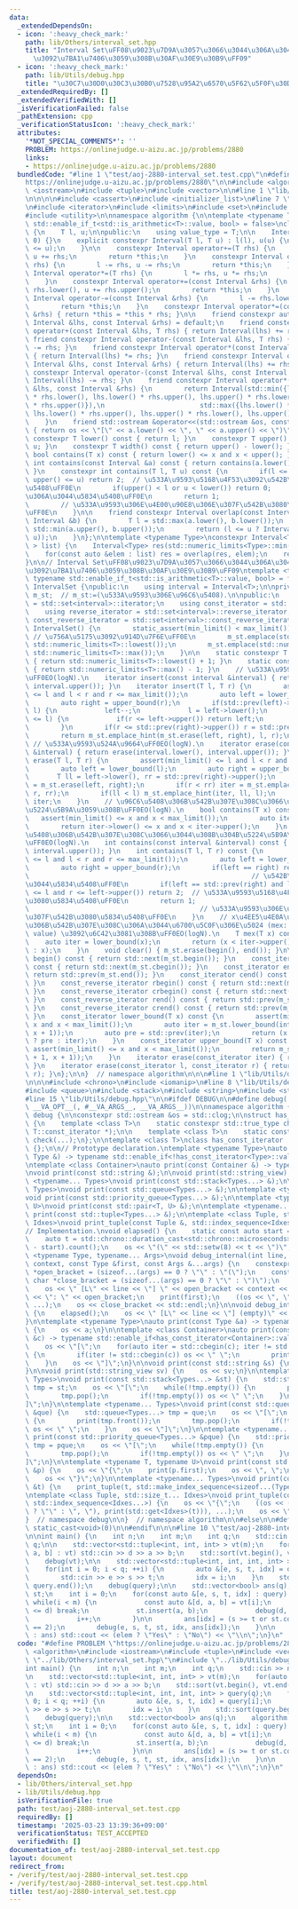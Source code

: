 ```yaml
---
data:
  _extendedDependsOn:
  - icon: ':heavy_check_mark:'
    path: lib/Others/interval_set.hpp
    title: "Interval Set\uFF08\u9023\u7D9A\u3057\u3066\u3044\u306A\u3044\u533A\u9593\
      \u3092\u7BA1\u7406\u3059\u308B\u30AF\u30E9\u30B9\uFF09"
  - icon: ':heavy_check_mark:'
    path: lib/Utils/debug.hpp
    title: "\u30C7\u30D0\u30C3\u30B0\u7528\u95A2\u6570\u5F62\u5F0F\u30DE\u30AF\u30ED"
  _extendedRequiredBy: []
  _extendedVerifiedWith: []
  _isVerificationFailed: false
  _pathExtension: cpp
  _verificationStatusIcon: ':heavy_check_mark:'
  attributes:
    '*NOT_SPECIAL_COMMENTS*': ''
    PROBLEM: https://onlinejudge.u-aizu.ac.jp/problems/2880
    links:
    - https://onlinejudge.u-aizu.ac.jp/problems/2880
  bundledCode: "#line 1 \"test/aoj-2880-interval_set.test.cpp\"\n#define PROBLEM \"\
    https://onlinejudge.u-aizu.ac.jp/problems/2880\"\n\n#include <algorithm>\n#include\
    \ <iostream>\n#include <tuple>\n#include <vector>\n\n#line 1 \"lib/Others/interval_set.hpp\"\
    \n\n\n\n#include <cassert>\n#include <initializer_list>\n#line 7 \"lib/Others/interval_set.hpp\"\
    \n#include <iterator>\n#include <limits>\n#include <set>\n#include <type_traits>\n\
    #include <utility>\n\nnamespace algorithm {\n\ntemplate <typename T, typename\
    \ std::enable_if_t<std::is_arithmetic<T>::value, bool> = false>\nclass Interval\
    \ {\n    T l, u;\n\npublic:\n    using value_type = T;\n\n    Interval() : Interval(0,\
    \ 0) {}\n    explicit constexpr Interval(T l, T u) : l(l), u(u) {\n        assert(l\
    \ <= u);\n    }\n\n    constexpr Interval operator+=(T rhs) {\n        l += rhs,\
    \ u += rhs;\n        return *this;\n    }\n    constexpr Interval operator-=(T\
    \ rhs) {\n        l -= rhs, u -= rhs;\n        return *this;\n    }\n    constexpr\
    \ Interval operator*=(T rhs) {\n        l *= rhs, u *= rhs;\n        return *this;\n\
    \    }\n    constexpr Interval operator+=(const Interval &rhs) {\n        l +=\
    \ rhs.lower(), u += rhs.upper();\n        return *this;\n    }\n    constexpr\
    \ Interval operator-=(const Interval &rhs) {\n        l -= rhs.lower(), u -= rhs.upper();\n\
    \        return *this;\n    }\n    constexpr Interval operator*=(const Interval\
    \ &rhs) { return *this = *this * rhs; }\n\n    friend constexpr auto operator<=>(const\
    \ Interval &lhs, const Interval &rhs) = default;\n    friend constexpr Interval\
    \ operator+(const Interval &lhs, T rhs) { return Interval(lhs) += rhs; }\n   \
    \ friend constexpr Interval operator-(const Interval &lhs, T rhs) { return Interval(lhs)\
    \ -= rhs; }\n    friend constexpr Interval operator*(const Interval &lhs, T rhs)\
    \ { return Interval(lhs) *= rhs; }\n    friend constexpr Interval operator+(const\
    \ Interval &lhs, const Interval &rhs) { return Interval(lhs) += rhs; }\n    friend\
    \ constexpr Interval operator-(const Interval &lhs, const Interval &rhs) { return\
    \ Interval(lhs) -= rhs; }\n    friend constexpr Interval operator*(const Interval\
    \ &lhs, const Interval &rhs) {\n        return Interval(std::min({lhs.lower()\
    \ * rhs.lower(), lhs.lower() * rhs.upper(), lhs.upper() * rhs.lower(), lhs.upper()\
    \ * rhs.upper()}),\n                        std::max({lhs.lower() * rhs.lower(),\
    \ lhs.lower() * rhs.upper(), lhs.upper() * rhs.lower(), lhs.upper() * rhs.upper()}));\n\
    \    }\n    friend std::ostream &operator<<(std::ostream &os, const Interval &a)\
    \ { return os << \"[\" << a.lower() << \", \" << a.upper() << \")\"; }\n\n   \
    \ constexpr T lower() const { return l; }\n    constexpr T upper() const { return\
    \ u; }\n    constexpr T width() const { return upper() - lower(); }\n    constexpr\
    \ bool contains(T x) const { return lower() <= x and x < upper(); }\n    constexpr\
    \ int contains(const Interval &a) const { return contains(a.lower(), a.upper());\
    \ }\n    constexpr int contains(T l, T u) const {\n        if(l <= lower() and\
    \ upper() <= u) return 2;  // \u533A\u9593\u5168\u4F53\u3092\u542B\u3080\u5834\
    \u5408\uFF0E\n        if(upper() < l or u < lower()) return 0;     // \u542B\u307E\
    \u306A\u3044\u5834\u5408\uFF0E\n        return 1;                            \
    \        // \u533A\u9593\u306E\u4E00\u90E8\u306E\u307F\u542B\u3080\u5834\u5408\
    \uFF0E\n    }\n\n    friend constexpr Interval overlap(const Interval &a, const\
    \ Interval &b) {\n        T l = std::max(a.lower(), b.lower());\n        T u =\
    \ std::min(a.upper(), b.upper());\n        return (l <= u ? Interval(l, u) : Interval(u,\
    \ u));\n    }\n};\n\ntemplate <typename Type>\nconstexpr Interval<Type> overlap(std::initializer_list<Interval<Type>\
    \ > list) {\n    Interval<Type> res(std::numeric_limits<Type>::min(), std::numeric_limits<Type>::max());\n\
    \    for(const auto &elem : list) res = overlap(res, elem);\n    return res;\n\
    }\n\n// Interval Set\uFF08\u9023\u7D9A\u3057\u3066\u3044\u306A\u3044\u533A\u9593\
    \u3092\u7BA1\u7406\u3059\u308B\u30AF\u30E9\u30B9\uFF09\ntemplate <typename T,\
    \ typename std::enable_if_t<std::is_arithmetic<T>::value, bool> = false>\nclass\
    \ IntervalSet {\npublic:\n    using interval = Interval<T>;\n\nprivate:\n    std::set<interval>\
    \ m_st;  // m_st:=(\u533A\u9593\u306E\u96C6\u5408).\n\npublic:\n    using iterator\
    \ = std::set<interval>::iterator;\n    using const_iterator = std::set<interval>::const_iterator;\n\
    \    using reverse_iterator = std::set<interval>::reverse_iterator;\n    using\
    \ const_reverse_iterator = std::set<interval>::const_reverse_iterator;\n\n   \
    \ IntervalSet() {\n        static_assert(min_limit() < max_limit());\n       \
    \ // \u756A\u5175\u3092\u914D\u7F6E\uFF0E\n        m_st.emplace(std::numeric_limits<T>::lowest(),\
    \ std::numeric_limits<T>::lowest());\n        m_st.emplace(std::numeric_limits<T>::max(),\
    \ std::numeric_limits<T>::max());\n    }\n\n    static constexpr T min_limit()\
    \ { return std::numeric_limits<T>::lowest() + 1; }\n    static constexpr T max_limit()\
    \ { return std::numeric_limits<T>::max() - 1; }\n    // \u533A\u9593\u8FFD\u52A0\
    \uFF0EO(logN).\n    iterator insert(const interval &interval) { return insert(interval.lower(),\
    \ interval.upper()); }\n    iterator insert(T l, T r) {\n        assert(min_limit()\
    \ <= l and l < r and r <= max_limit());\n        auto left = lower_bound(l);\n\
    \        auto right = upper_bound(r);\n        if(std::prev(left)->upper() ==\
    \ l) {\n            left--;\n            l = left->lower();\n        } else if(left->lower()\
    \ <= l) {\n            if(r <= left->upper()) return left;\n            l = left->lower();\n\
    \        }\n        if(r <= std::prev(right)->upper()) r = std::prev(right)->upper();\n\
    \        return m_st.emplace_hint(m_st.erase(left, right), l, r);\n    }\n   \
    \ // \u533A\u9593\u524A\u9664\uFF0EO(logN).\n    iterator erase(const interval\
    \ &interval) { return erase(interval.lower(), interval.upper()); }\n    iterator\
    \ erase(T l, T r) {\n        assert(min_limit() <= l and l < r and r <= max_limit());\n\
    \        auto left = lower_bound(l);\n        auto right = upper_bound(r);\n \
    \       T ll = left->lower(), rr = std::prev(right)->upper();\n        auto iter\
    \ = m_st.erase(left, right);\n        if(r < rr) iter = m_st.emplace_hint(iter,\
    \ r, rr);\n        if(ll < l) m_st.emplace_hint(iter, ll, l);\n        return\
    \ iter;\n    }\n    // \u96C6\u5408\u306B\u542B\u307E\u308C\u3066\u3044\u308B\u304B\
    \u5224\u5B9A\u3059\u308B\uFF0EO(logN).\n    bool contains(T x) const {\n     \
    \   assert(min_limit() <= x and x < max_limit());\n        auto iter = std::prev(upper_bound(x));\n\
    \        return iter->lower() <= x and x < iter->upper();\n    }\n    // \u96C6\
    \u5408\u306B\u542B\u307E\u308C\u3066\u3044\u308B\u304B\u5224\u5B9A\u3059\u308B\
    \uFF0EO(logN).\n    int contains(const interval &interval) const { return contains(interval.lower(),\
    \ interval.upper()); }\n    int contains(T l, T r) const {\n        assert(min_limit()\
    \ <= l and l < r and r <= max_limit());\n        auto left = lower_bound(l);\n\
    \        auto right = upper_bound(r);\n        if(left == right) return 0;   \
    \                                                        // \u542B\u307E\u306A\
    \u3044\u5834\u5408\uFF0E\n        if(left == std::prev(right) and left->lower()\
    \ <= l and r <= left->upper()) return 2;  // \u533A\u9593\u5168\u4F53\u3092\u542B\
    \u3080\u5834\u5408\uFF0E\n        return 1;                                  \
    \                                           // \u533A\u9593\u306E\u4E00\u90E8\u306E\
    \u307F\u542B\u3080\u5834\u5408\uFF0E\n    }\n    // x\u4EE5\u4E0A\u3067\u96C6\u5408\
    \u306B\u542B\u307E\u308C\u306A\u3044\u6700\u5C0F\u306E\u5024 (mex: Minimum EXcluded\
    \ value) \u3092\u6C42\u3081\u308B\uFF0EO(logN).\n    T mex(T x) const {\n    \
    \    auto iter = lower_bound(x);\n        return (x < iter->upper() ? iter->upper()\
    \ : x);\n    }\n    void clear() { m_st.erase(begin(), end()); }\n\n    const_iterator\
    \ begin() const { return std::next(m_st.begin()); }\n    const_iterator cbegin()\
    \ const { return std::next(m_st.cbegin()); }\n    const_iterator end() const {\
    \ return std::prev(m_st.end()); }\n    const_iterator cend() const { return std::prev(m_st.cend());\
    \ }\n    const_reverse_iterator rbegin() const { return std::next(m_st.rbegin());\
    \ }\n    const_reverse_iterator crbegin() const { return std::next(m_st.crbegin());\
    \ }\n    const_reverse_iterator rend() const { return std::prev(m_st.rend());\
    \ }\n    const_reverse_iterator crend() const { return std::prev(m_st.crend());\
    \ }\n    const_iterator lower_bound(T x) const {\n        assert(min_limit() <=\
    \ x and x < max_limit());\n        auto iter = m_st.lower_bound(interval(x + 1,\
    \ x + 1));\n        auto pre = std::prev(iter);\n        return (x < pre->upper()\
    \ ? pre : iter);\n    }\n    const_iterator upper_bound(T x) const {\n       \
    \ assert(min_limit() <= x and x < max_limit());\n        return m_st.lower_bound(interval(x\
    \ + 1, x + 1));\n    }\n    iterator erase(const_iterator iter) { return m_st.erase(iter);\
    \ }\n    iterator erase(const_iterator l, const_iterator r) { return m_st.erase(l,\
    \ r); }\n};\n\n}  // namespace algorithm\n\n\n#line 1 \"lib/Utils/debug.hpp\"\n\
    \n\n\n#include <chrono>\n#include <iomanip>\n#line 8 \"lib/Utils/debug.hpp\"\n\
    #include <queue>\n#include <stack>\n#include <string>\n#include <string_view>\n\
    #line 15 \"lib/Utils/debug.hpp\"\n\n#ifdef DEBUG\n\n#define debug(...) algorithm::debug::debug_internal(__LINE__\
    \ __VA_OPT__(, #__VA_ARGS__, __VA_ARGS__))\n\nnamespace algorithm {\n\nnamespace\
    \ debug {\n\nconstexpr std::ostream &os = std::clog;\n\nstruct has_const_iterator_impl\
    \ {\n    template <class T>\n    static constexpr std::true_type check(typename\
    \ T::const_iterator *);\n\n    template <class T>\n    static constexpr std::false_type\
    \ check(...);\n};\n\ntemplate <class T>\nclass has_const_iterator : public decltype(has_const_iterator_impl::check<T>(nullptr))\
    \ {};\n\n// Prototype declaration.\ntemplate <typename Type>\nauto print(const\
    \ Type &) -> typename std::enable_if<!has_const_iterator<Type>::value>::type;\n\
    \ntemplate <class Container>\nauto print(const Container &) -> typename std::enable_if<has_const_iterator<Container>::value>::type;\n\
    \nvoid print(const std::string &);\n\nvoid print(std::string_view);\n\ntemplate\
    \ <typename... Types>\nvoid print(const std::stack<Types...> &);\n\ntemplate <typename...\
    \ Types>\nvoid print(const std::queue<Types...> &);\n\ntemplate <typename... Types>\n\
    void print(const std::priority_queue<Types...> &);\n\ntemplate <typename T, typename\
    \ U>\nvoid print(const std::pair<T, U> &);\n\ntemplate <typename... Types>\nvoid\
    \ print(const std::tuple<Types...> &);\n\ntemplate <class Tuple, std::size_t...\
    \ Idxes>\nvoid print_tuple(const Tuple &, std::index_sequence<Idxes...>);\n\n\
    // Implementation.\nvoid elapsed() {\n    static const auto start = std::chrono::system_clock::now();\n\
    \    auto t = std::chrono::duration_cast<std::chrono::microseconds>(std::chrono::system_clock::now()\
    \ - start).count();\n    os << \"(\" << std::setw(8) << t << \")\";\n}\n\ntemplate\
    \ <typename Type, typename... Args>\nvoid debug_internal(int line, std::string_view\
    \ context, const Type &first, const Args &...args) {\n    constexpr const char\
    \ *open_bracket = (sizeof...(args) == 0 ? \"\" : \"(\");\n    constexpr const\
    \ char *close_bracket = (sizeof...(args) == 0 ? \"\" : \")\");\n    elapsed();\n\
    \    os << \" [L\" << line << \"] \" << open_bracket << context << close_bracket\
    \ << \": \" << open_bracket;\n    print(first);\n    ((os << \", \", print(args)),\
    \ ...);\n    os << close_bracket << std::endl;\n}\n\nvoid debug_internal(int line)\
    \ {\n    elapsed();\n    os << \" [L\" << line << \"] (empty)\" << std::endl;\n\
    }\n\ntemplate <typename Type>\nauto print(const Type &a) -> typename std::enable_if<!has_const_iterator<Type>::value>::type\
    \ {\n    os << a;\n}\n\ntemplate <class Container>\nauto print(const Container\
    \ &c) -> typename std::enable_if<has_const_iterator<Container>::value>::type {\n\
    \    os << \"[\";\n    for(auto iter = std::cbegin(c); iter != std::cend(c); ++iter)\
    \ {\n        if(iter != std::cbegin(c)) os << \" \";\n        print(*iter);\n\
    \    }\n    os << \"]\";\n}\n\nvoid print(const std::string &s) {\n    os << s;\n\
    }\n\nvoid print(std::string_view sv) {\n    os << sv;\n}\n\ntemplate <typename...\
    \ Types>\nvoid print(const std::stack<Types...> &st) {\n    std::stack<Types...>\
    \ tmp = st;\n    os << \"[\";\n    while(!tmp.empty()) {\n        print(tmp.top());\n\
    \        tmp.pop();\n        if(!tmp.empty()) os << \" \";\n    }\n    os << \"\
    ]\";\n}\n\ntemplate <typename... Types>\nvoid print(const std::queue<Types...>\
    \ &que) {\n    std::queue<Types...> tmp = que;\n    os << \"[\";\n    while(!tmp.empty())\
    \ {\n        print(tmp.front());\n        tmp.pop();\n        if(!tmp.empty())\
    \ os << \" \";\n    }\n    os << \"]\";\n}\n\ntemplate <typename... Types>\nvoid\
    \ print(const std::priority_queue<Types...> &pque) {\n    std::priority_queue<Types...>\
    \ tmp = pque;\n    os << \"[\";\n    while(!tmp.empty()) {\n        print(tmp.top());\n\
    \        tmp.pop();\n        if(!tmp.empty()) os << \" \";\n    }\n    os << \"\
    ]\";\n}\n\ntemplate <typename T, typename U>\nvoid print(const std::pair<T, U>\
    \ &p) {\n    os << \"{\";\n    print(p.first);\n    os << \", \";\n    print(p.second);\n\
    \    os << \"}\";\n}\n\ntemplate <typename... Types>\nvoid print(const std::tuple<Types...>\
    \ &t) {\n    print_tuple(t, std::make_index_sequence<sizeof...(Types)>());\n}\n\
    \ntemplate <class Tuple, std::size_t... Idxes>\nvoid print_tuple(const Tuple &t,\
    \ std::index_sequence<Idxes...>) {\n    os << \"{\";\n    ((os << (Idxes == 0\
    \ ? \"\" : \", \"), print(std::get<Idxes>(t))), ...);\n    os << \"}\";\n}\n\n\
    }  // namespace debug\n\n}  // namespace algorithm\n\n#else\n\n#define debug(...)\
    \ static_cast<void>(0)\n\n#endif\n\n\n#line 10 \"test/aoj-2880-interval_set.test.cpp\"\
    \n\nint main() {\n    int n;\n    int m;\n    int q;\n    std::cin >> n >> m >>\
    \ q;\n\n    std::vector<std::tuple<int, int, int> > vt(m);\n    for(auto &[d,\
    \ a, b] : vt) std::cin >> d >> a >> b;\n    std::sort(vt.begin(), vt.end());\n\
    \    debug(vt);\n\n    std::vector<std::tuple<int, int, int, int> > query(q);\n\
    \    for(int i = 0; i < q; ++i) {\n        auto &[e, s, t, idx] = query[i];\n\
    \        std::cin >> e >> s >> t;\n        idx = i;\n    }\n    std::sort(query.begin(),\
    \ query.end());\n    debug(query);\n\n    std::vector<bool> ans(q);\n    algorithm::IntervalSet<int>\
    \ st;\n    int i = 0;\n    for(const auto &[e, s, t, idx] : query) {\n       \
    \ while(i < m) {\n            const auto &[d, a, b] = vt[i];\n            if(e\
    \ <= d) break;\n            st.insert(a, b);\n            debug(d, a, b, st);\n\
    \            i++;\n        }\n\n        ans[idx] = (s >= t or st.contains(s, t)\
    \ == 2);\n        debug(e, s, t, st, idx, ans[idx]);\n    }\n\n    for(auto elem\
    \ : ans) std::cout << (elem ? \"Yes\" : \"No\") << \"\\n\";\n}\n"
  code: "#define PROBLEM \"https://onlinejudge.u-aizu.ac.jp/problems/2880\"\n\n#include\
    \ <algorithm>\n#include <iostream>\n#include <tuple>\n#include <vector>\n\n#include\
    \ \"../lib/Others/interval_set.hpp\"\n#include \"../lib/Utils/debug.hpp\"\n\n\
    int main() {\n    int n;\n    int m;\n    int q;\n    std::cin >> n >> m >> q;\n\
    \n    std::vector<std::tuple<int, int, int> > vt(m);\n    for(auto &[d, a, b]\
    \ : vt) std::cin >> d >> a >> b;\n    std::sort(vt.begin(), vt.end());\n    debug(vt);\n\
    \n    std::vector<std::tuple<int, int, int, int> > query(q);\n    for(int i =\
    \ 0; i < q; ++i) {\n        auto &[e, s, t, idx] = query[i];\n        std::cin\
    \ >> e >> s >> t;\n        idx = i;\n    }\n    std::sort(query.begin(), query.end());\n\
    \    debug(query);\n\n    std::vector<bool> ans(q);\n    algorithm::IntervalSet<int>\
    \ st;\n    int i = 0;\n    for(const auto &[e, s, t, idx] : query) {\n       \
    \ while(i < m) {\n            const auto &[d, a, b] = vt[i];\n            if(e\
    \ <= d) break;\n            st.insert(a, b);\n            debug(d, a, b, st);\n\
    \            i++;\n        }\n\n        ans[idx] = (s >= t or st.contains(s, t)\
    \ == 2);\n        debug(e, s, t, st, idx, ans[idx]);\n    }\n\n    for(auto elem\
    \ : ans) std::cout << (elem ? \"Yes\" : \"No\") << \"\\n\";\n}\n"
  dependsOn:
  - lib/Others/interval_set.hpp
  - lib/Utils/debug.hpp
  isVerificationFile: true
  path: test/aoj-2880-interval_set.test.cpp
  requiredBy: []
  timestamp: '2025-03-23 13:39:36+09:00'
  verificationStatus: TEST_ACCEPTED
  verifiedWith: []
documentation_of: test/aoj-2880-interval_set.test.cpp
layout: document
redirect_from:
- /verify/test/aoj-2880-interval_set.test.cpp
- /verify/test/aoj-2880-interval_set.test.cpp.html
title: test/aoj-2880-interval_set.test.cpp
---
```

